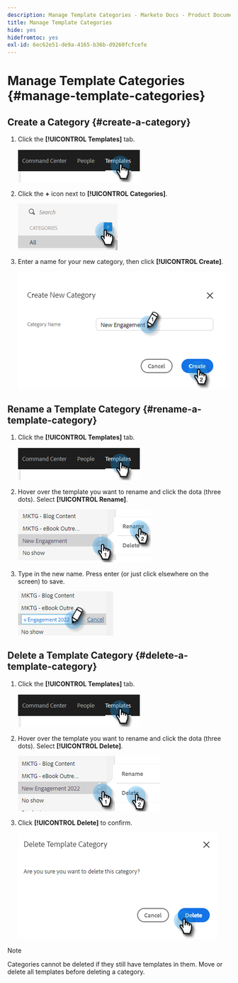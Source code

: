 ```yaml
---
description: Manage Template Categories - Marketo Docs - Product Documentation
title: Manage Template Categories
hide: yes
hidefromtoc: yes
exl-id: 6ec62e51-de9a-4165-b36b-d9260fcfcefe
---
```

# Manage Template Categories {#manage-template-categories}

## Create a Category {#create-a-category}

1. Click the **[!UICONTROL Templates]** tab.

   ![](assets/manage-template-categories-1.png)

1. Click the **+** icon next to **[!UICONTROL Categories]**.

   ![](assets/manage-template-categories-2.png)

1. Enter a name for your new category, then click **[!UICONTROL Create]**.

   ![](assets/manage-template-categories-3.png)

## Rename a Template Category {#rename-a-template-category}

1. Click the **[!UICONTROL Templates]** tab.

   ![](assets/manage-template-categories-4.png)

1. Hover over the template you want to rename and click the dota (three dots). Select **[!UICONTROL Rename]**.

   ![](assets/manage-template-categories-5.png)

1. Type in the new name. Press enter (or just click elsewhere on the screen) to save.

   ![](assets/manage-template-categories-6.png)

## Delete a Template Category {#delete-a-template-category}

1. Click the **[!UICONTROL Templates]** tab.

   ![](assets/manage-template-categories-7.png)

1. Hover over the template you want to rename and click the dota (three dots). Select **[!UICONTROL Delete]**.

   ![](assets/manage-template-categories-8.png)

1. Click **[!UICONTROL Delete]** to confirm.

   ![](assets/manage-template-categories-9.png)

>[!NOTE]
>
>Categories cannot be deleted if they still have templates in them. Move or delete all templates before deleting a category.
